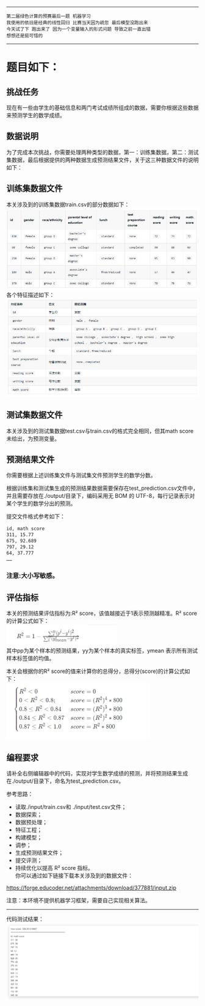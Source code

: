 
---
    第二届绿色计算的预赛最后一题 机器学习
    我使用的依旧是经典的线性回归 比赛当天因为疏忽 最后模型没跑出来
    今天试了下 跑出来了 因为一个变量输入的形式问题 导致之前一直出错
    想想还是挺可惜的
---

# 题目如下：  

## 挑战任务  
现在有一些由学生的基础信息和两门考试成绩所组成的数据，需要你根据这些数据来预测学生的数学成绩。  

## 数据说明  
为了完成本次挑战，你需要处理两种类型的数据，第一：训练集数据，第二：测试集数据，最后根据提供的两种数据生成预测结果文件，关于这三种数据文件的说明如下：  

## 训练集数据文件  
本关涉及到的训练集数据train.csv的部分数据如下：  
![](img/1.png)  
各个特征描述如下：  
![](img/2.png)  
## 测试集数据文件  
本关涉及到的测试集数据test.csv与train.csv的格式完全相同，但其math score未给出，为预测变量。  

## 预测结果文件  
你需要根据上述训练集文件与测试集文件预测学生的数学分数。  

根据训练集和测试集生成的预测结果数据需要保存在test_prediction.csv文件中，并且需要存放在./output/目录下，编码采用无 BOM 的 UTF-8，每行记录表示对某个学生的数学分出的预测。  

提交文件格式参考如下：  

    id, math score
    311, 15.77
    675, 92.689
    797, 29.12
    64, 37.777
    ……

### 注意:大小写敏感。  

## 评估指标  
本关的预测结果评估指标为:R² score，该值越接近于1表示预测越精准。R² score的计算公式如下：  
![](img/3.png)  
其中pp为某个样本的预测结果，yy为某个样本的真实标签，ymean 表示所有测试样本标签值的均值。  

本关会根据你的R² score的值来计算你的总得分，总得分(score)的计算公式如下：  
![](img/4.png)  

## 编程要求  
请补全右侧编辑器中的代码，实现对学生数学成绩的预测，并将预测结果生成在./output/目录下，命名为test_prediction.csv。  

参考思路：  

* 读取./input/train.csv和 ./input/test.csv文件；  
* 数据探索；  
* 数据预处理；  
* 特征工程；  
* 构建模型；  
* 调参；  
* 生成预测结果文件；  
* 提交评测；  
* 持续优化以提高 R² score 指标。  
你可以通过如下链接下载本关涉及到的数据文件：  

https://forge.educoder.net/attachments/download/377881/input.zip  

注意：本环境不提供机器学习框架，需要自己实现相关算法。    
***
代码测试结果：    
![](img/res.png)  
